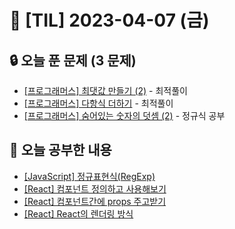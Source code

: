 # 📆 [TIL] 2023-04-07 (금)

## 🔒 오늘 푼 문제 (3 문제)

- [[프로그래머스] 최댓값 만들기 (2)](https://school.programmers.co.kr/learn/courses/30/lessons/120862) - 최적풀이
- [[프로그래머스] 다항식 더하기](https://school.programmers.co.kr/learn/courses/30/lessons/120863) - 최적풀이
- [[프로그래머스] 숨어있는 숫자의 덧셈 (2)](https://school.programmers.co.kr/learn/courses/30/lessons/120864) - 정규식 공부

## 📝 오늘 공부한 내용

- [[JavaScript] 정규표현식(RegExp)](https://monsta-zo.github.io/javascript/js-%EC%A0%95%EA%B7%9C%ED%91%9C%ED%98%84%EC%8B%9D/)
- [[React] 컴포넌트 정의하고 사용해보기](https://monsta-zo.github.io/react/react-%EC%BB%B4%ED%8F%AC%EB%84%8C%ED%8A%B8/)
- [[React] 컴포넌트간에 props 주고받기](https://monsta-zo.github.io/react/React-props%EC%A0%84%EB%8B%AC/)
- [[React] React의 렌더링 방식](https://monsta-zo.github.io/react/React-%EB%82%B4%EB%B6%80%EC%A0%81%EC%9C%BC%EB%A1%9C/)
